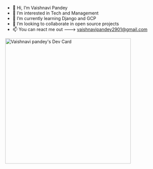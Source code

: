 - 👋 Hi, I’m Vaishnavi Pandey
- 👀 I’m interested in Tech and Management
- 🌱 I’m currently learning Django and GCP
- 💞️ I’m looking to collaborate in open source projects
- 📫 You can react me out ---> vaishnavipandey2901@gmail.com

<!---
vishu1089/vishu1089 is a ✨ special ✨ repository because its `README.md` (this file) appears on your GitHub profile.
You can click the Preview link to take a look at your changes.
--->
<a href="https://app.daily.dev/vaishnavi29"><img src="https://api.daily.dev/devcards/eb9a40a8dd4e429da2742d92e1c19f4e.png?r=yga" width="400" alt="Vaishnavi pandey's Dev Card"/></a>


<a href="https://www.linkedin.com/in/vaishnavi29/" alt="linked in"/></a>
